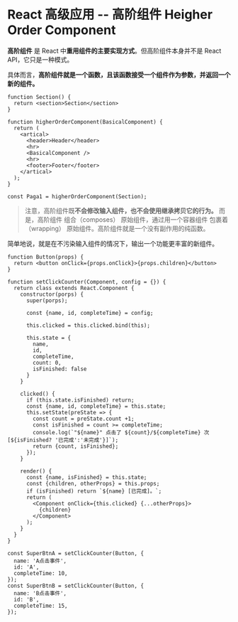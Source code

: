 # React 高级应用 -- 高阶组件 Heigher Order Component

**高阶组件** 是 React 中**重用组件的主要实现方式**。但高阶组件本身并不是 React API，它只是一种模式。

具体而言，**高阶组件就是一个函数，且该函数接受一个组件作为参数，并返回一个新的组件。**

```
function Section() {
  return <section>Section</section>
}

function higherOrderComponent(BasicalComponent) {
  return (
    <artical>
      <header>Header</header>
      <hr>
      <BasicalComponent />
      <hr>
      <footer>Footer</footer>
    </artical>
  );
}

const Paga1 = higherOrderComponent(Section);
```

> 注意，高阶组件既**不会修改输入组件，也不会使用继承拷贝它的行为。** 而是，高阶组件 组合（composes） 原始组件，通过用一个容器组件 包裹着（wrapping） 原始组件。高阶组件就是一个没有副作用的纯函数。

简单地说，就是在不污染输入组件的情况下，输出一个功能更丰富的新组件。

```
function Button(props) {
  return <button onClick={props.onClick}>{props.children}</button>
}

function setClickCounter(Component, config = {}) {
  return class extends React.Component {
    constructor(porps) {
      super(porps);
      
      const {name, id, completeTime} = config;

      this.clicked = this.clicked.bind(this);

      this.state = {
        name,
        id,
        completeTime,
        count: 0,
        isFinished: false
      }
    }

    clicked() {
      if (this.state.isFinished) return;
      const {name, id, completeTime} = this.state;
      this.setState(preState => {
        const count = preState.count +1;
        const isFinished = count >= completeTime;
        console.log(`"${name}" 点击了 ${count}/${completeTime} 次 [${isFinished? '已完成':'未完成'}]`);
        return {count, isFinished};
      });
    }
    
    render() {
      const {name, isFinished} = this.state;
      const {children, otherProps} = this.props;
      if (isFinished) return `${name} [已完成]。`;
      return (
        <Component onClick={this.clicked} {...otherProps}>
          {children}
        </Component>
      );
    }
  }
}

const SuperBtnA = setClickCounter(Button, {
  name: 'A点击事件',
  id: 'A',
  completeTime: 10,
});
const SuperBtnB = setClickCounter(Button, {
  name: 'B点击事件',
  id: 'B',
  completeTime: 15,
});
```





















